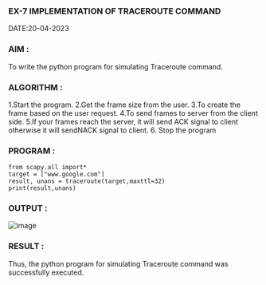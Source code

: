 ### EX-7 IMPLEMENTATION OF TRACEROUTE COMMAND
DATE:20-04-2023
### AIM :
To write the python program for simulating Traceroute command.

### ALGORITHM :

1.Start the program.
2.Get the frame size from the user.
3.To create the frame based on the user request.
4.To send frames to server from the client side.
5.If your frames reach the server, it will send ACK signal to client
otherwise it will sendNACK signal to client.
6. Stop the program

### PROGRAM :
```
from scapy.all import*
target = ["www.google.com"]
result, unans = traceroute(target,maxttl=32)
print(result,unans)
```
### OUTPUT :
![image](https://github.com/Swetha733N/EX-7/assets/122199934/49d2d619-c0c1-4317-8890-19cdc6471fa2)

### RESULT :
Thus, the python program for simulating Traceroute command was successfully executed.
